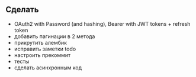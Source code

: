 ## Сделать
- OAuth2 with Password (and hashing), Bearer with JWT tokens + refresh token
- добавить пагинации в 2 метода
- прикрутить алембик
- исправить заметки todo
- настроить прекоммит
- тесты
- сделать асинхронным код
